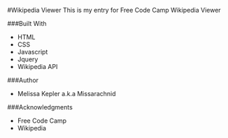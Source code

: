 #Wikipedia Viewer
  This is my entry for Free Code Camp Wikipedia Viewer  

###Built With
+  HTML  
+  CSS  
+  Javascript  
+  Jquery  
+  Wikipedia API  

###Author
+  Melissa Kepler a.k.a Missarachnid  

###Acknowledgments
+  Free Code Camp
+  Wikipedia


  
  
  

